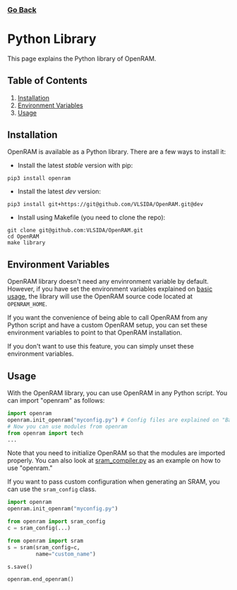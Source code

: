 ### [Go Back](./index.md#table-of-contents)

# Python Library
This page explains the Python library of OpenRAM.



## Table of Contents
1. [Installation](#installation)
1. [Environment Variables](#environment-variables)
1. [Usage](#usage)



## Installation
OpenRAM is available as a Python library. There are a few ways to install it:

+ Install the latest _stable_ version with pip:
```
pip3 install openram
```

+ Install the latest _dev_ version:
```
pip3 install git+https://git@github.com/VLSIDA/OpenRAM.git@dev
```

+ Install using Makefile (you need to clone the repo):
```
git clone git@github.com:VLSIDA/OpenRAM.git
cd OpenRAM
make library
```



## Environment Variables
OpenRAM library doesn't need any envinronment variable by default. However, if
you have set the environment variables explained on
[basic usage](.basic_usage.md#go-back), the library will use the OpenRAM source
code located at `OPENRAM_HOME`.

If you want the convenience of being able to call OpenRAM from any Python script
and have a custom OpenRAM setup, you can set these environment variables to
point to that OpenRAM installation.

If you don't want to use this feature, you can simply unset these environment
variables.



## Usage
With the OpenRAM library, you can use OpenRAM in any Python script. You can
import "openram" as follows:
```python
import openram
openram.init_openram("myconfig.py") # Config files are explained on "Basic Usage" page
# Now you can use modules from openram
from openram import tech
...
```

Note that you need to initialize OpenRAM so that the modules are imported
properly. You can also look at [sram\_compiler.py](../../sram_compiler.py) as an
example on how to use "openram."

If you want to pass custom configuration when generating an SRAM, you can use
the `sram_config` class.
```python
import openram
openram.init_openram("myconfig.py")

from openram import sram_config
c = sram_config(...)

from openram import sram
s = sram(sram_config=c,
         name="custom_name")

s.save()

openram.end_openram()
```

